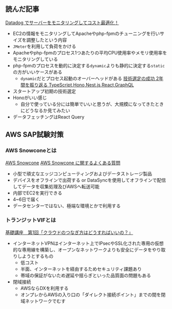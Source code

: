 ## 読んだ記事
[Datadog でサーバーをモニタリングしてコスト最適化！](https://iret.media/116947)
- EC2の情報をモニタリングしてApacheやphp-fpmのチューニングを行いサイズを調整したという内容
- `JMeter`を利用して負荷をかける
- Apacheやphp-fpmのプロセス1つあたりの平均CPU使用率やメモリ使用率をモニタリングしている
- php-fpmのプロセスを動的に決定する`dynamic`よりも静的に決定する`static`の方がいいケースがある
	- `dynamic`だとプロセス起動のオーバーヘッドがある
[技術選定の成功 2年間を振り返る TypeScript,Hono,Nest.js,React,GraphQL](https://zenn.dev/uncode_jp/articles/4d2bd36aa03fc8)
- スタートアップ初期の技術選定
- Honoがいい感じ
	- 自分で使っている分には簡単でいいと思うが、大規模になってきたときにどうなるか見てみたい
- データフェッチングはReact Query

## AWS SAP試験対策
### AWS Snowconeとは
[AWS Snowcone](https://aws.amazon.com/jp/snowcone/)
[AWS Snowcone に関するよくある質問](https://aws.amazon.com/jp/snowcone/faqs/#:~:text=AWS%20Snowcone%20%E3%81%AF%E3%80%81%E5%B0%8F%E5%9E%8B%E3%81%A7,AWS%20%E3%81%AB%E8%BB%A2%E9%80%81%E3%81%A7%E3%81%8D%E3%81%BE%E3%81%99%E3%80%82)
- 小型で頑丈なエッジコンピューティングおよびデータストレージ製品
- デバイスをオフラインで出荷する or DataSyncを使用してオフラインで配信してデータを収集処理及びAWSへ転送可能
- 内部でEC2を実行できる
- 4~6日で届く
- データセンターではない、極端な環境とかで利用する

### トランジットVIFとは
[基礎講座　第1回「クラウドのつなぎ方はどうすればいいの？」](https://atbex.attokyo.co.jp/blog/detail/6/)
- インターネットVPNはインターネット上でIPsecやSSL化された専用の仮想的な専用線を構築し、オープンなネットワークよりも安全にデータをやり取りしようとするもの
	- 低コスト
	- 半面、インターネットを経由するためセキュリティ課題あり
	- 帯域の保証がないため遅延や揺らぎといった品質面の問題もある
- 閉域接続
	- AWSならDXを利用する
	- オンプレからAWSの入り口の「ダイレクト接続ポイント」までの間を閉域ネットワークでむす